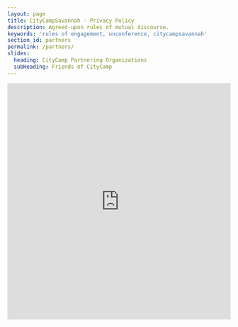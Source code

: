 ```yaml
---
layout: page
title: CityCampSavannah - Privacy Policy
description: Agreed-upon rules of mutual discourse.
keywords: 'rules of engagement, unconference, citycampsavannah'
section_id: partners
permalink: /partners/
slides:
  heading: CityCamp Partnering Organizations
  subHeading: Friends of CityCamp
---
```


<iframe class="airtable-embed" src="https://airtable.com/embed/shr9Gg2MNpKsyIAR9?backgroundColor=green" frameborder="0" onmousewheel="" width="100%" height="533" style="background-color: #fff; border: 0px solid #fff;"></iframe>